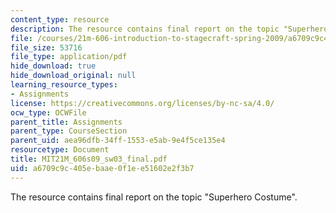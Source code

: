 ```yaml
---
content_type: resource
description: The resource contains final report on the topic "Superhero Costume".
file: /courses/21m-606-introduction-to-stagecraft-spring-2009/a6709c9c405ebaae0f1ee51602e2f3b7_MIT21M_606s09_sw03_final.pdf
file_size: 53716
file_type: application/pdf
hide_download: true
hide_download_original: null
learning_resource_types:
- Assignments
license: https://creativecommons.org/licenses/by-nc-sa/4.0/
ocw_type: OCWFile
parent_title: Assignments
parent_type: CourseSection
parent_uid: aea96dfb-34ff-1553-e5ab-9e4f5ce135e4
resourcetype: Document
title: MIT21M_606s09_sw03_final.pdf
uid: a6709c9c-405e-baae-0f1e-e51602e2f3b7
---
```

The resource contains final report on the topic "Superhero Costume".